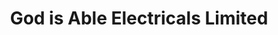 ---
title: "God is Able Electricals Limited"
url: /accra/god-is-able-electricals-limited/
shop: Elektronik
---